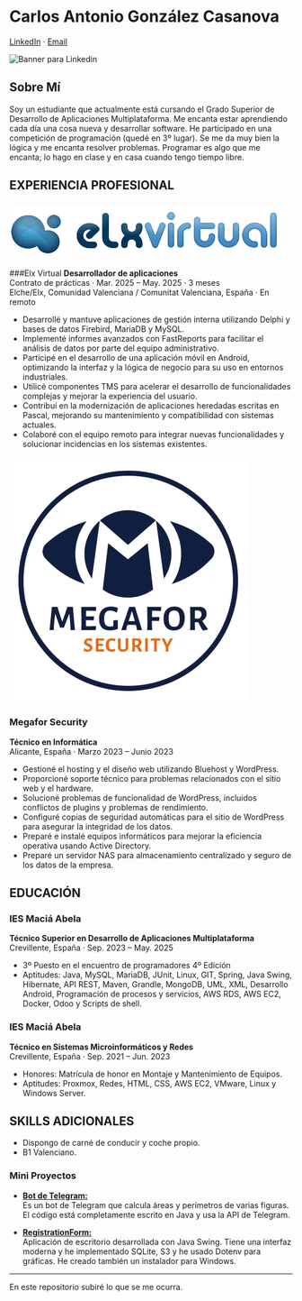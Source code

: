 # Carlos Antonio González Casanova

[LinkedIn](https://www.linkedin.com/in/carlosgonzalezdev/) · [Email](mailto:dev.np9av@passinbox.com)

![Banner para Linkedin](https://github.com/user-attachments/assets/f8b3c749-d88c-48d5-9ffa-9df6c58b31c3)

## Sobre Mí

Soy un estudiante que actualmente está cursando el Grado Superior de Desarrollo de Aplicaciones Multiplataforma. Me encanta estar aprendiendo cada día una cosa nueva y desarrollar software. He participado en una competición de programación (quedé en 3º lugar). Se me da muy bien la lógica y me encanta resolver problemas. Programar es algo que me encanta; lo hago en clase y en casa cuando tengo tiempo libre.

## EXPERIENCIA PROFESIONAL
### ![Elx Virtual Logo](https://raw.githubusercontent.com/Sacha1083/Sacha1083/refs/heads/main/elxVirtual-logo.png) 
###Elx Virtual
**Desarrollador de aplicaciones**  
Contrato de prácticas · Mar. 2025 – May. 2025 · 3 meses  
Elche/Elx, Comunidad Valenciana / Comunitat Valenciana, España · En remoto

- Desarrollé y mantuve aplicaciones de gestión interna utilizando Delphi y bases de datos Firebird, MariaDB y MySQL.
- Implementé informes avanzados con FastReports para facilitar el análisis de datos por parte del equipo administrativo.
- Participé en el desarrollo de una aplicación móvil en Android, optimizando la interfaz y la lógica de negocio para su uso en entornos industriales.
- Utilicé componentes TMS para acelerar el desarrollo de funcionalidades complejas y mejorar la experiencia del usuario.
- Contribuí en la modernización de aplicaciones heredadas escritas en Pascal, mejorando su mantenimiento y compatibilidad con sistemas actuales.
- Colaboré con el equipo remoto para integrar nuevas funcionalidades y solucionar incidencias en los sistemas existentes.

### ![Megafor Logo](https://raw.githubusercontent.com/Sacha1083/Sacha1083/refs/heads/main/megafor-logo.png)
### Megafor Security
**Técnico en Informática**  
Alicante, España · Marzo 2023 – Junio 2023

- Gestioné el hosting y el diseño web utilizando Bluehost y WordPress.
- Proporcioné soporte técnico para problemas relacionados con el sitio web y el hardware.
- Solucioné problemas de funcionalidad de WordPress, incluidos conflictos de plugins y problemas de rendimiento.
- Configuré copias de seguridad automáticas para el sitio de WordPress para asegurar la integridad de los datos.
- Preparé e instalé equipos informáticos para mejorar la eficiencia operativa usando Active Directory.
- Preparé un servidor NAS para almacenamiento centralizado y seguro de los datos de la empresa.

## EDUCACIÓN

### IES Maciá Abela
**Técnico Superior en Desarrollo de Aplicaciones Multiplataforma**  
Crevillente, España · Sep. 2023 – May. 2025 
- 3º Puesto en el encuentro de programadores 4º Edición  
- Aptitudes: Java, MySQL, MariaDB, JUnit, Linux, GIT, Spring, Java Swing, Hibernate, API REST, Maven, Grandle, MongoDB, UML, XML, Desarrollo Android, Programación de procesos y servicios, AWS RDS, AWS EC2, Docker, Odoo y Scripts de shell.

### IES Maciá Abela
**Técnico en Sistemas Microinformáticos y Redes**  
Crevillente, España · Sep. 2021 – Jun. 2023  
- Honores: Matrícula de honor en Montaje y Mantenimiento de Equipos.  
- Aptitudes: Proxmox, Redes, HTML, CSS, AWS EC2, VMware, Linux y Windows Server.

## SKILLS ADICIONALES

- Dispongo de carné de conducir y coche propio.
- B1 Valenciano.

### Mini Proyectos

- [**Bot de Telegram:**](https://github.com/Sacha1083/MathMasterTelegramBot)  
  Es un bot de Telegram que calcula áreas y perímetros de varias figuras. El código está completamente escrito en Java y usa la API de Telegram.

- [**RegistrationForm:**](https://github.com/Sacha1083/registrationForm)  
  Aplicación de escritorio desarrollada con Java Swing. Tiene una interfaz moderna y he implementado SQLite, S3 y he usado Dotenv para gráficas. He creado también un instalador para Windows.

---

En este repositorio subiré lo que se me ocurra.

